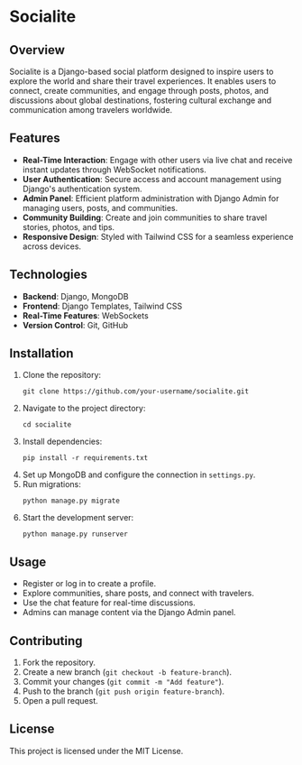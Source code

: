 # Socialite

## Overview
Socialite is a Django-based social platform designed to inspire users to explore the world and share their travel experiences. It enables users to connect, create communities, and engage through posts, photos, and discussions about global destinations, fostering cultural exchange and communication among travelers worldwide.

## Features
- **Real-Time Interaction**: Engage with other users via live chat and receive instant updates through WebSocket notifications.
- **User Authentication**: Secure access and account management using Django's authentication system.
- **Admin Panel**: Efficient platform administration with Django Admin for managing users, posts, and communities.
- **Community Building**: Create and join communities to share travel stories, photos, and tips.
- **Responsive Design**: Styled with Tailwind CSS for a seamless experience across devices.

## Technologies
- **Backend**: Django, MongoDB
- **Frontend**: Django Templates, Tailwind CSS
- **Real-Time Features**: WebSockets
- **Version Control**: Git, GitHub

## Installation
1. Clone the repository:
   ```
   git clone https://github.com/your-username/socialite.git
   ```
2. Navigate to the project directory:
   ```
   cd socialite
   ```
3. Install dependencies:
   ```
   pip install -r requirements.txt
   ```
4. Set up MongoDB and configure the connection in `settings.py`.
5. Run migrations:
   ```
   python manage.py migrate
   ```
6. Start the development server:
   ```
   python manage.py runserver
   ```

## Usage
- Register or log in to create a profile.
- Explore communities, share posts, and connect with travelers.
- Use the chat feature for real-time discussions.
- Admins can manage content via the Django Admin panel.

## Contributing
1. Fork the repository.
2. Create a new branch (`git checkout -b feature-branch`).
3. Commit your changes (`git commit -m "Add feature"`).
4. Push to the branch (`git push origin feature-branch`).
5. Open a pull request.

## License
This project is licensed under the MIT License.
